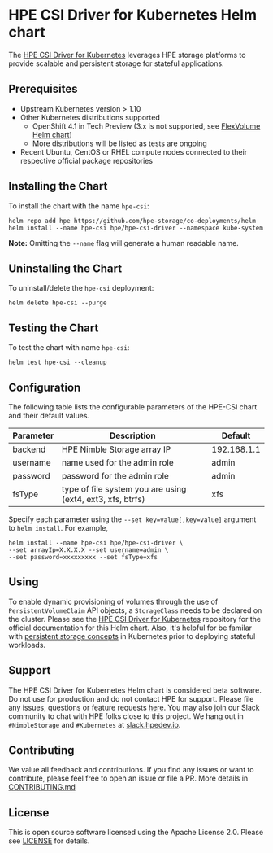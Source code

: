 # HPE CSI Driver for Kubernetes Helm chart
The [HPE CSI Driver for Kubernetes](https://github.com/hpe-storage/csi-driver) leverages HPE storage platforms to provide scalable and persistent storage for stateful applications.

## Prerequisites
- Upstream Kubernetes version > 1.10
- Other Kubernetes distributions supported
  - OpenShift 4.1 in Tech Preview (3.x is not supported, see [FlexVolume Helm chart](../hpe-flexvolume-driver))
  - More distributions will be listed as tests are ongoing
- Recent Ubuntu, CentOS or RHEL compute nodes connected to their respective official package repositories

## Installing the Chart
To install the chart with the name `hpe-csi`:

```
helm repo add hpe https://github.com/hpe-storage/co-deployments/helm
helm install --name hpe-csi hpe/hpe-csi-driver --namespace kube-system
```

**Note:** Omitting the `--name` flag will generate a human readable name.

## Uninstalling the Chart
To uninstall/delete the `hpe-csi` deployment:

```
helm delete hpe-csi --purge
```

## Testing the Chart
To test the chart with name `hpe-csi`:

```
helm test hpe-csi --cleanup
```

## Configuration
The following table lists the configurable parameters of the HPE-CSI chart and their default values.

|  Parameter                |  Description                                                |  Default   |
|---------------------------|-------------------------------------------------------------|------------|
| backend                   | HPE Nimble Storage array IP                                 | 192.168.1.1|
| username                  | name used for the admin role                                | admin      |
| password                  | password for the admin role                                 | admin      |
| fsType                    | type of file system you are using (ext4, ext3, xfs, btrfs)  | xfs        |

Specify each parameter using the `--set key=value[,key=value]` argument to `helm install`. For example,

```
helm install --name hpe-csi hpe/hpe-csi-driver \
--set arrayIp=X.X.X.X --set username=admin \
--set password=xxxxxxxxx --set fsType=xfs
```

## Using
To enable dynamic provisioning of volumes through the use of `PersistentVolumeClaim` API objects, a `StorageClass` needs to be declared on the cluster. Please see the [HPE CSI Driver for Kubernetes](https://github.com/hpe-storage/csi-driver) repository for the official documentation for this Helm chart. Also, it's helpful for be familar with [persistent storage concepts](https://kubernetes.io/docs/concepts/storage/volumes/) in Kubernetes prior to deploying stateful workloads.

## Support
The HPE CSI Driver for Kubernetes Helm chart is considered beta software. Do not use for production and do not contact HPE for support. Please file any issues, questions or feature requests [here](https://github.com/hpe-storage/co-deployments/issues). You may also join our Slack community to chat with HPE folks close to this project. We hang out in `#NimbleStorage` and `#Kubernetes` at [slack.hpedev.io](https://slack.hpedev.io/).

## Contributing
We value all feedback and contributions. If you find any issues or want to contribute, please feel free to open an issue or file a PR. More details in [CONTRIBUTING.md](CONTRIBUTING.md)

## License
This is open source software licensed using the Apache License 2.0. Please see [LICENSE](LICENSE) for details.
